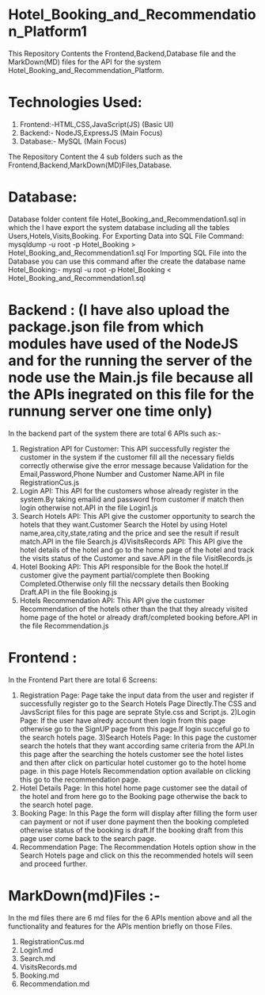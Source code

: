 # Hotel_Booking_and_Recommendation_Platform1
This Repository Contents the Frontend,Backend,Database file and the MarkDown(MD) files for the API for the system Hotel_Booking_and_Recommendation_Platform.

# Technologies Used:
1) Frontend:-HTML,CSS,JavaScript(JS)  (Basic UI)
2) Backend:- NodeJS,ExpressJS (Main Focus)
3) Database:- MySQL (Main Focus)

The Repository Content the 4 sub folders such as the Frontend,Backend,MarkDown(MD)Files,Database.

# Database:
 Database folder content file Hotel_Booking_and_Recommendation1.sql in which the I have export the system database including all the tables Users,Hotels,Visits,Booking.
 For Exporting Data into SQL File Command: mysqldump -u root -p Hotel_Booking > Hotel_Booking_and_Recommendation1.sql
 For Importing SQL File into the Database you can use this command after the create the database name Hotel_Booking:-
   mysql -u root -p Hotel_Booking < Hotel_Booking_and_Recommendation1.sql

# Backend : (I have also upload the package.json file from which modules have used of the NodeJS and for the running the server of the node use the Main.js file because all the APIs inegrated on this file for the runnung server one time only) 
 In the backend part of the system there are total 6 APIs such as:-
 1) Registration API for Customer: This API successfully register the customer in the system if the customer fill all the necessary fields correctly otherwise give the error
    message because Validation for the Email,Password,Phone Number and Customer Name.API in file RegistrationCus.js
2) Login API: This API for the customers whose already register in the system.By taking emailid and password from customer if match then login otherwise not.API in the file
   Login1.js
3) Search Hotels API: This API give the customer opportunity to search the hotels that they want.Customer Search the Hotel by using Hotel name,area,city,state,rating and the
   price and see the result if result match.API in the file Search.js
4)VisitsRecords API: This API give the hotel details of the hotel and go to the home page of the hotel and track the visits status of the Customer and save.API in the file       VisitRecords.js
5) Hotel Booking API: This API responsible for the Book the hotel.If customer give the payment partial/complete then Booking Completed.Otherwise only fill the necssary details
   then Booking Draft.API in the file Booking.js
6) Hotels Recommendation API: This API give the customer Recommendation of the hotels other than the that they already visited home page of the hotel or already draft/completed
   booking before.API in the file Recommendation.js

# Frontend :
 In the Frontend Part there are total 6 Screens:
 1) Registration Page: Page take the input data from the user and register if successfully register go to the Search Hotels Page Directly.The CSS and JavsScript files for this
    page are seprate Style.css and Script.js.
 2)Login Page: If the user have alredy account then login from this page otherwise go to the SignUP page from this page.If login succeful go to the search hotels page.
 3)Search Hotels Page: In this page the customer search the hotels that they want according same criteria from the API.In this page after the searching the hotels customer see the hotel listes and then after click on particular hotel customer go to the hotel home page. in this page Hotels Recommendation option available on clicking this go to the recommendation page.
 4) Hotel Details Page: In this hotel home page customer see the datail of the hotel and from here go to the Booking page otherwise the back to the search hotel page.
 5) Booking Page: In this Page the form will display after filling the form user can payment or not if user done payment then the booking completed otherwise status of the booking is draft.If the booking draft from this page user come back to the search page.
 6) Recommendation Page: The Recommendation Hotels option show in the Search Hotels page and click on this the recommended hotels will seen and proceed further.

# MarkDown(md)Files :-
  In the md files there are 6 md files for the 6 APIs mention above and all the functionality and features for the APIs mention briefly on those Files.
   1) RegistrationCus.md
   2) Login1.md
   3) Search.md
   4) VisitsRecords.md
   5) Booking.md
   6) Recommendation.md
  

 
